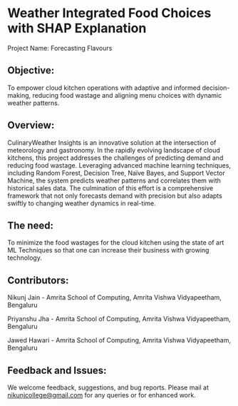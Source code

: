# Weather Integrated Food Choices with SHAP Explanation

Project Name: Forecasting Flavours


## Objective:
To empower cloud kitchen operations with adaptive and informed decision-making, reducing food wastage and aligning menu choices with dynamic weather patterns.


## Overview:
CulinaryWeather Insights is an innovative solution at the intersection of meteorology and gastronomy. In the rapidly evolving landscape of cloud kitchens, this project addresses the challenges of predicting demand and reducing food wastage. Leveraging advanced machine learning techniques, including Random Forest, Decision Tree, Naïve Bayes, and Support Vector Machine, the system predicts weather patterns and correlates them with historical sales data. The culmination of this effort is a comprehensive framework that not only forecasts demand with precision but also adapts swiftly to changing weather dynamics in real-time.

## The need:
To minimize the food wastages for the cloud kitchen using the state of art ML Techniques so that one can increase their business with growing technology.

## Contributors:
Nikunj Jain - Amrita School of Computing, Amrita Vishwa Vidyapeetham, Bengaluru

Priyanshu Jha - Amrita School of Computing, Amrita Vishwa Vidyapeetham, Bengaluru

Jawed Hawari - Amrita School of Computing, Amrita Vishwa Vidyapeetham, Bengaluru


## Feedback and Issues:
We welcome feedback, suggestions, and bug reports. Please mail at nikunjcollege@gmail.com for any queries or for enhanced work.
